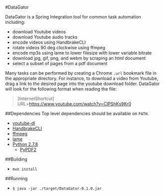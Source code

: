 #DataGator

DataGator is a Spring Integration tool for common task automation including:
- download Youtube videos
- download Youtube audio tracks
- encode videos using HandbrakeCLI
- rotate videos 90 deg clockwise using ffmpeg
- encode mp3s using lame to lower filesize with lower variable bitrate
- download jpg, gif, png, and webm by scraping an html document
- select a subset of pages from a pdf document

Many tasks can be performed by creating a Chrome `.url` bookmark file in the appropriate directory.  For instance, to download a video from Youtube, drag a link to the desired page into the youtube download folder.  DataGator will look for the following format when reading the file:

>[InternetShortcut]  
>URL=https://www.youtube.com/watch?v=ClPShKs9Kr0

##Dependencies
Top level dependencies should be available on `PATH`.
- [youtube-dl](http://rg3.github.io/youtube-dl/)
- [HandbrakeCLI](https://handbrake.fr/)
- [ffmpeg](https://www.ffmpeg.org/)
- [lame](http://lame.sourceforge.net/)
- [Python 2.7.8](https://www.python.org/downloads/)
  - [PyPDF2](https://pypi.python.org/pypi/PyPDF2)

##Building
- `mvn install`

##Running
- `$ java -jar ./target/DataGator-0.1.0.jar`


